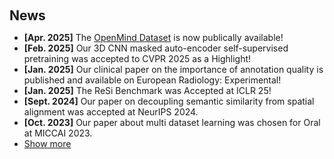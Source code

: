 <h1 id="news"></h1>

<h2 style="margin: 60px 0px 10px;">News</h2>

<ul>
  <li><strong>[Apr. 2025]</strong> The <a href="https://huggingface.co/datasets/AnonRes/OpenMind">OpenMind Dataset</a> is now publically available!</li>
  <li><strong>[Feb. 2025]</strong> Our 3D CNN masked auto-encoder self-supervised pretraining was accepted to CVPR 2025 as a Highlight!</li>
  <li><strong>[Jan. 2025]</strong> Our clinical paper on the importance of annotation quality is published and available on European Radiology: Experimental!</li>
  <li><strong>[Jan. 2025]</strong> The ReSi Benchmark was Accepted at ICLR 25!</li>
  <li><strong>[Sept. 2024]</strong> Our paper on decoupling semantic similarity from spatial alignment was accepted at NeurIPS 2024.</li>
  <li><strong>[Oct. 2023]</strong> Our paper about multi dataset learning was chosen for Oral at MICCAI 2023.</li>
  <li> <a href="javascript:toggle_vis('newsmore')">Show more</a> </li>
  <div id="newsmore" style="display:none">
    <ul>
      <li><strong>[Oct. 2023]</strong> My student Jonathan Deissler & I won the LNQ MICCAI 2023 challenge.</li>
      <li><strong>[Jul. 2023]</strong> Our paper about representation recycling was accepted to WACV 2024 early.</li>
      <li><strong>[Jul. 2023]</strong> Our paper about modeling COPD detection as OOD problem was accepted to MICCAI 2023.</li>
      <li><strong>[Jul. 2023]</strong> Our paper about multi dataset learning was accepted to MICCAI 2023.</li>
      <li><strong>[Jul. 2023]</strong> I'll be holding two orals at the BVM workshop 2022 about Brain Metastasis segmentation and our AMOS2022 solution.</li>
      <li><strong>[Jun. 2023]</strong> Our workshop paper about learning diverse representation was accepted at SCIS 2023.</li>
      <li><strong>[Apr. 2023]</strong> Within a day we wrote a quick evaluation of <a href="https://arxiv.org/abs/2304.02643" target="_blank"> Meta's SAM</a> for a MIDL short paper.</li>
      <li><strong>[Feb. 2023]</strong> I joined the <a href="https://heidelberg.ai" target="_blank"> Heidelberg AI</a> organizing team.</li>
      <li><strong>[Oct. 2022]</strong> Fabian Isensee, Constantin Ulrich and I won the AMOS2022 MICCAI challenge.</li>
      <li><strong>[Feb. 2022]</strong> Two colleagues and I won the "AI-HERO Hackathon for Energy-Efficient AI". </li>
    </ul>
  </div>
</ul>
